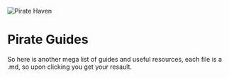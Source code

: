 ![Pirate Haven](haven.jpg)

# Pirate Guides
So here is another mega list of guides and useful resources, each file is a .md, so upon clicking you get your resault.
